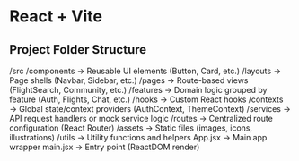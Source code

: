 # React + Vite

## Project Folder Structure
/src
/components → Reusable UI elements (Button, Card, etc.)
/layouts → Page shells (Navbar, Sidebar, etc.)
/pages → Route-based views (FlightSearch, Community, etc.)
/features → Domain logic grouped by feature (Auth, Flights, Chat, etc.)
/hooks → Custom React hooks
/contexts → Global state/context providers (AuthContext, ThemeContext)
/services → API request handlers or mock service logic
/routes → Centralized route configuration (React Router)
/assets → Static files (images, icons, illustrations)
/utils → Utility functions and helpers
App.jsx → Main app wrapper
main.jsx → Entry point (ReactDOM render)
